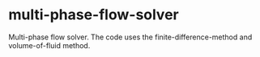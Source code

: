 # multi-phase-flow-solver
Multi-phase flow solver. The code uses the finite-difference-method and volume-of-fluid method. 
